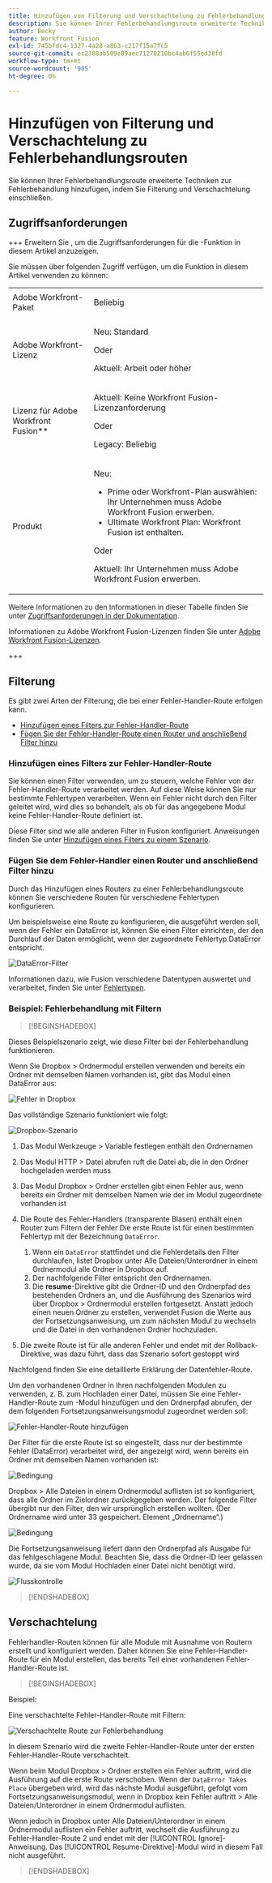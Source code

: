 ```yaml
---
title: Hinzufügen von Filterung und Verschachtelung zu Fehlerbehandlungsrouten
description: Sie können Ihrer Fehlerbehandlungsroute erweiterte Techniken zur Fehlerbehandlung hinzufügen, indem Sie Filterung und Verschachtelung einschließen.
author: Becky
feature: Workfront Fusion
exl-id: 745bfdc4-1327-4a28-a863-c217f15a7fc5
source-git-commit: ec2388ab509e89aec71278210bc4ab6f55ed38fd
workflow-type: tm+mt
source-wordcount: '905'
ht-degree: 0%

---
```


# Hinzufügen von Filterung und Verschachtelung zu Fehlerbehandlungsrouten

Sie können Ihrer Fehlerbehandlungsroute erweiterte Techniken zur Fehlerbehandlung hinzufügen, indem Sie Filterung und Verschachtelung einschließen.

## Zugriffsanforderungen

+++ Erweitern Sie , um die Zugriffsanforderungen für die -Funktion in diesem Artikel anzuzeigen.

Sie müssen über folgenden Zugriff verfügen, um die Funktion in diesem Artikel verwenden zu können:

<table style="table-layout:auto">
 <col> 
 <col> 
 <tbody> 
  <tr> 
   <td role="rowheader">Adobe Workfront-Paket 
   <td> <p>Beliebig</p> </td> 
  </tr> 
  <tr data-mc-conditions=""> 
   <td role="rowheader">Adobe Workfront-Lizenz</td> 
   <td> <p>Neu: Standard</p><p>Oder</p><p>Aktuell: Arbeit oder höher</p> </td> 
  </tr> 
  <tr> 
   <td role="rowheader">Lizenz für Adobe Workfront Fusion**</td> 
   <td>
   <p>Aktuell: Keine Workfront Fusion-Lizenzanforderung</p>
   <p>Oder</p>
   <p>Legacy: Beliebig </p>
   </td> 
  </tr> 
  <tr> 
   <td role="rowheader">Produkt</td> 
   <td>
   <p>Neu:</p> <ul><li>Prime oder Workfront-Plan auswählen: Ihr Unternehmen muss Adobe Workfront Fusion erwerben.</li><li>Ultimate Workfront Plan: Workfront Fusion ist enthalten.</li></ul>
   <p>Oder</p>
   <p>Aktuell: Ihr Unternehmen muss Adobe Workfront Fusion erwerben.</p>
   </td> 
  </tr>
 </tbody> 
</table>

Weitere Informationen zu den Informationen in dieser Tabelle finden Sie unter [Zugriffsanforderungen in der Dokumentation](/help/workfront-fusion/references/licenses-and-roles/access-level-requirements-in-documentation.md).

Informationen zu Adobe Workfront Fusion-Lizenzen finden Sie unter [Adobe Workfront Fusion-Lizenzen](/help/workfront-fusion/set-up-and-manage-workfront-fusion/licensing-operations-overview/license-automation-vs-integration.md).

+++

## Filterung

Es gibt zwei Arten der Filterung, die bei einer Fehler-Handler-Route erfolgen kann.

* [Hinzufügen eines Filters zur Fehler-Handler-Route](#add-a-filter-to-the-error-handler-route)
* [Fügen Sie der Fehler-Handler-Route einen Router und anschließend Filter hinzu](#add-a-router-followed-by-filters-to-the-error-handler)

### Hinzufügen eines Filters zur Fehler-Handler-Route

Sie können einen Filter verwenden, um zu steuern, welche Fehler von der Fehler-Handler-Route verarbeitet werden. Auf diese Weise können Sie nur bestimmte Fehlertypen verarbeiten. Wenn ein Fehler nicht durch den Filter geleitet wird, wird dies so behandelt, als ob für das angegebene Modul keine Fehler-Handler-Route definiert ist.

Diese Filter sind wie alle anderen Filter in Fusion konfiguriert. Anweisungen finden Sie unter [Hinzufügen eines Filters zu einem Szenario](/help/workfront-fusion/create-scenarios/add-modules/add-a-filter-to-a-scenario.md).

### Fügen Sie dem Fehler-Handler einen Router und anschließend Filter hinzu

Durch das Hinzufügen eines Routers zu einer Fehlerbehandlungsroute können Sie verschiedene Routen für verschiedene Fehlertypen konfigurieren.

Um beispielsweise eine Route zu konfigurieren, die ausgeführt werden soll, wenn der Fehler ein DataError ist, können Sie einen Filter einrichten, der den Durchlauf der Daten ermöglicht, wenn der zugeordnete Fehlertyp DataError entspricht.

![DataError-Filter](assets/filter-dataerror.png)

Informationen dazu, wie Fusion verschiedene Datentypen auswertet und verarbeitet, finden Sie unter [Fehlertypen](/help/workfront-fusion/references/errors/error-processing.md).

### Beispiel: Fehlerbehandlung mit Filtern

>[!BEGINSHADEBOX]

Dieses Beispielszenario zeigt, wie diese Filter bei der Fehlerbehandlung funktionieren.

Wenn Sie Dropbox > Ordnermodul erstellen verwenden und bereits ein Ordner mit demselben Namen vorhanden ist, gibt das Modul einen DataError aus:

![Fehler in Dropbox](assets/dropbox.png)

Das vollständige Szenario funktioniert wie folgt:

![Dropbox-Szenario](assets/dropbox-scenario.png)

1. Das Modul Werkzeuge > Variable festlegen enthält den Ordnernamen
1. Das Modul HTTP > Datei abrufen ruft die Datei ab, die in den Ordner hochgeladen werden muss
1. Das Modul Dropbox > Ordner erstellen gibt einen Fehler aus, wenn bereits ein Ordner mit demselben Namen wie der im Modul zugeordnete vorhanden ist
1. Die Route des Fehler-Handlers (transparente Blasen) enthält einen Router zum Filtern der Fehler
Die erste Route ist für einen bestimmten Fehlertyp mit der Bezeichnung `DataError`.

   1. Wenn ein `DataError` stattfindet und die Fehlerdetails den Filter durchlaufen, listet Dropbox unter Alle Dateien/Unterordner in einem Ordnermodul alle Ordner in Dropbox auf.
   1. Der nachfolgende Filter entspricht den Ordnernamen.
   1. Die **resume**-Direktive gibt die Ordner-ID und den Ordnerpfad des bestehenden Ordners an, und die Ausführung des Szenarios wird über Dropbox > Ordnermodul erstellen fortgesetzt. Anstatt jedoch einen neuen Ordner zu erstellen, verwendet Fusion die Werte aus der Fortsetzungsanweisung, um zum nächsten Modul zu wechseln und die Datei in den vorhandenen Ordner hochzuladen.

1. Die zweite Route ist für alle anderen Fehler und endet mit der Rollback-Direktive, was dazu führt, dass das Szenario sofort gestoppt wird

Nachfolgend finden Sie eine detaillierte Erklärung der Datenfehler-Route.

Um den vorhandenen Ordner in Ihren nachfolgenden Modulen zu verwenden, z. B. zum Hochladen einer Datei, müssen Sie eine Fehler-Handler-Route zum -Modul hinzufügen und den Ordnerpfad abrufen, der dem folgenden Fortsetzungsanweisungsmodul zugeordnet werden soll:

![Fehler-Handler-Route hinzufügen](assets/add-error-handler-route.png)

Der Filter für die erste Route ist so eingestellt, dass nur der bestimmte Fehler (DataError) verarbeitet wird, der angezeigt wird, wenn bereits ein Ordner mit demselben Namen vorhanden ist:

![Bedingung](assets/condition.png)

Dropbox > Alle Dateien in einem Ordnermodul auflisten ist so konfiguriert, dass alle Ordner im Zielordner zurückgegeben werden. Der folgende Filter übergibt nur den Filter, den wir ursprünglich erstellen wollten. (Der Ordnername wird unter 33 gespeichert. Element „Ordnername“.)

![Bedingung](assets/condition2.png)

Die Fortsetzungsanweisung liefert dann den Ordnerpfad als Ausgabe für das fehlgeschlagene Modul. Beachten Sie, dass die Ordner-ID leer gelassen wurde, da sie vom Modul Hochladen einer Datei nicht benötigt wird.

![Flusskontrolle](assets/flow-control.png)

>[!ENDSHADEBOX]

## Verschachtelung

Fehlerhandler-Routen können für alle Module mit Ausnahme von Routern erstellt und konfiguriert werden. Daher können Sie eine Fehler-Handler-Route für ein Modul erstellen, das bereits Teil einer vorhandenen Fehler-Handler-Route ist.

>[!BEGINSHADEBOX]

Beispiel:

Eine verschachtelte Fehler-Handler-Route mit Filtern:

![Verschachtelte Route zur Fehlerbehandlung](assets/nested-error-handling-route.png)

In diesem Szenario wird die zweite Fehler-Handler-Route unter der ersten Fehler-Handler-Route verschachtelt.

Wenn beim Modul Dropbox > Ordner erstellen ein Fehler auftritt, wird die Ausführung auf die erste Route verschoben. Wenn der `DataError Takes Place` übergeben wird, wird das nächste Modul ausgeführt, gefolgt vom Fortsetzungsanweisungsmodul, wenn in Dropbox kein Fehler auftritt > Alle Dateien/Unterordner in einem Ordnermodul auflisten.

Wenn jedoch in Dropbox unter Alle Dateien/Unterordner in einem Ordnermodul auflisten ein Fehler auftritt, wechselt die Ausführung zu Fehler-Handler-Route 2 und endet mit der [!UICONTROL Ignore]-Anweisung. Das [!UICONTROL Resume-Direktive]-Modul wird in diesem Fall nicht ausgeführt.

>[!ENDSHADEBOX]
